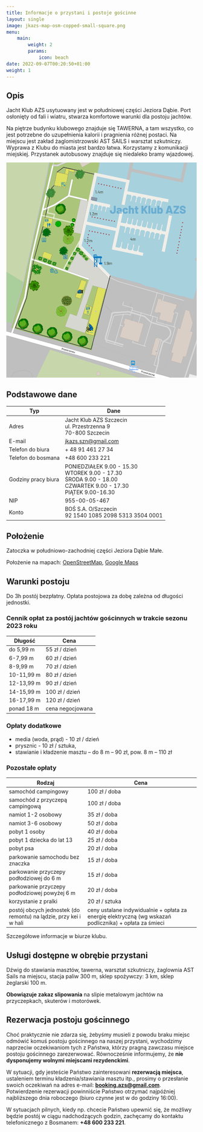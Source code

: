 ```yaml
---
title: Informacje o przystani i postoje gościnne
layout: single
image: jkazs-map-osm-copped-small-square.png
menu:
    main:
        weight: 2
        params:
            icon: beach
date: 2022-09-07T00:20:50+01:00
weight: 1
---
```


## Opis

Jacht Klub AZS usytuowany jest w południowej części Jeziora Dąbie. Port
osłonięty od fali  i wiatru, stwarza komfortowe warunki dla postoju jachtów.

Na piętrze budynku klubowego znajduje się TAWERNA, a tam wszystko, co jest
potrzebne do uzupełnienia kalorii i pragnienia różnej postaci. Na miejscu jest
zakład żaglomistrzowski AST SAILS i warsztat szkutniczy. Wyprawa z Klubu do
miasta jest bardzo łatwa. Korzystamy z komunikacji miejskiej. Przystanek
autobusowy znajduje się niedaleko bramy wjazdowej.

![Plan przystani](jkazs-map-osm-copped.png)

## Podstawowe dane

| Typ                 | Dane                                                                                                                             |
|---                  |---                                                                                                                               |
| Adres               | Jacht Klub AZS Szczecin <br/> ul. Przestrzenna 9 <br/> 70-800 Szczecin                                                           |
| E-mail              | jkazs.szn@gmail.com                                                                                                              |
| Telefon do biura    | + 48 91 461 27 34                                                                                                                |
| Telefon do bosmana  | +48 600 233 221                                                                                                                  |
| Godziny pracy biura | PONIEDZIAŁEK 9.00 - 15.30 <br/> WTOREK 9.00 - 17.30 <br/> ŚRODA 9.00 - 18.00 <br/> CZWARTEK 9.00 - 17.30 <br/> PIĄTEK 9.00-16.30 |
| NIP                 | 955-00-05-467                                                                                                                    |
| Konto               | BOŚ S.A. O/Szczecin<br/>92 1540 1085 2098 5313 3504 0001                                                                         |

## Położenie

Zatoczka w południowo-zachodniej części Jeziora Dąbie Małe.

Położenie na mapach: [OpenStreetMap](https://www.openstreetmap.org/node/2396250849), [Google Maps](http://maps.google.com/maps/ms?ie=UTF8&hl=en&t=h&msa=0&msid=107138309144250252667.00047ce94cdeb26e4583f&ll=53.396458,14.621472&spn=0.008956,0.018239&z=15&source=embe)

## Warunki postoju

Do 3h postój bezpłatny. Opłata postojowa za dobę zależna od długości jednostki.

### Cennik opłat za postój jachtów gościnnych w trakcie sezonu 2023 roku

| Długość        | Cena                      |
|---             |---                        |
| do 5,99 m      |            55 zł / dzień  |
| 6-7,99 m       |            60 zł / dzień  |
| 8-9,99 m       |            70 zł / dzień  |
| 10-11,99 m     |            80 zł / dzień  |
| 12-13,99 m     |            90 zł / dzień  |
| 14-15,99 m     |           100 zł / dzień  |
| 16-17,99 m     |           120 zł / dzień  |
| ponad 18 m     |         cena negocjowana  |

### Opłaty dodatkowe

 - media (woda, prąd) - 10 zł / dzień
 - prysznic - 10 zł / sztuka,
 - stawianie i kładzenie masztu – do 8 m – 90 zł, pow. 8 m – 110 zł

### Pozostałe opłaty

| Rodzaj                                                | Cena                                                                                                                |
|---                                                    |---                                                                                                                  |
| samochód campingowy                                   | 100 zł / doba                                                                                                       |
| samochód z przyczepą campingową                       | 100 zł / doba                                                                                                       |
| namiot 1-2 osobowy                                    | 35 zł / doba                                                                                                        |
| namiot 3-6 osobowy                                    | 50 zł / doba                                                                                                        |
| pobyt 1 osoby                                         | 40 zł / doba                                                                                                        |
| pobyt 1 dziecka do lat 13                             | 25 zł / doba                                                                                                        |
| pobyt psa                                             | 20 zł / doba                                                                                                        |
| parkowanie samochodu bez znaczka                      | 15 zł / doba                                                                                                        |
| parkowanie przyczepy podłodziowej do 6 m              | 15 zł / doba                                                                                                        |
| parkowanie przyczepy podłodziowej powyżej 6 m         | 20 zł / doba                                                                                                        |
| korzystanie z pralki                                  | 20 zł / sztuka                                                                                                      |
| postój obcych jednostek (do remontu) na lądzie, przy kei i w hali | ceny ustalane indywidualnie + opłata za energię elektryczną (wg wskazań podlicznika) + opłata za śmieci |

Szczegółowe informacje w biurze klubu.

## Usługi dostępne w obrębie przystani

Dźwig do stawiania masztów, tawerna, warsztat szkutniczy, żaglownia AST Sails na miejscu, stacja paliw 300 m, sklep spożywczy: 3 km, sklep żeglarski 100 m.

**Obowiązuje zakaz slipowania** na slipie metalowym jachtów na przyczepkach, skuterów i motorówek.

## Rezerwacja postoju gościnnego

Choć praktycznie nie zdarza się, żebyśmy musieli z powodu braku miejsc odmówić
komuś postoju gościnnego na naszej przystani, wychodzimy naprzeciw oczekiwaniom
tych z Państwa, którzy pragną zawczasu miejsce postoju gościnnego zarezerwować.
Równocześnie informujemy, że **nie dysponujemy wolnymi miejscami
rezydenckimi**.

W sytuacji, gdy jesteście Państwo zainteresowani **rezerwacją miejsca**,
ustaleniem terminu kładzenia/stawiania masztu itp., prosimy o przesłanie swoich
oczekiwań na adres e-mail:
**[booking.azs@gmail.com](mailto:booking.azs@gmail.com)**. Potwierdzenie
rezerwacji powinniście Państwo otrzymać najpóźniej najbliższego dnia roboczego
(biuro czynne jest w do godziny 16:00).

W sytuacjach pilnych, kiedy np. chcecie Państwo upewnić się, że możliwy będzie
postój w ciągu nadchodzących godzin, zachęcamy do kontaktu telefonicznego z
Bosmanem: **+48 600 233 221**.
